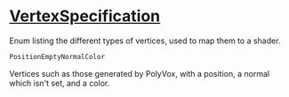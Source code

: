 # [VertexSpecification](VertexSpecification.hpp)

Enum listing the different types of vertices, used to map them to a shader.

```cpp
PositionEmptyNormalColor
```

Vertices such as those generated by PolyVox, with a position, a normal which isn't set, and a color.